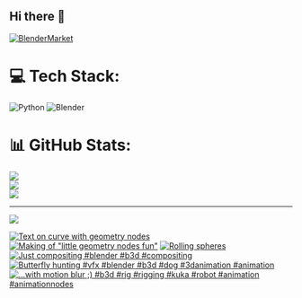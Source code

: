 ## Hi there 👋

<!--
**luckychris/luckychris** is a ✨ _special_ ✨ repository because its `README.md` (this file) appears on your GitHub profile.

Here are some ideas to get you started:

- 🔭 I’m currently working on ...
- 🌱 I’m currently learning ...
- 👯 I’m looking to collaborate on ...
- 🤔 I’m looking for help with ...
- 💬 Ask me about ...
- 📫 How to reach me: https://www.instagram.com/blender.fun/
- 😄 Pronouns: ...
- ⚡ Fun fact: ...
-->


[![BlenderMarket](https://assets.superhivemarket.com/site_assets/blendermarketlogo.png)](https://blendermarket.com/creators/blenderfun)

# 💻 Tech Stack:
![Python](https://img.shields.io/badge/python-3670A0?style=for-the-badge&logo=python&logoColor=ffdd54) ![Blender](https://img.shields.io/badge/blender-%23F5792A.svg?style=for-the-badge&logo=blender&logoColor=white)
# 📊 GitHub Stats:
![](https://github-readme-stats.vercel.app/api?username=luckychris&theme=great-gatsby&hide_border=false&include_all_commits=false&count_private=false)<br/>
![](https://github-readme-streak-stats.herokuapp.com/?user=luckychris&theme=great-gatsby&hide_border=false)<br/>
![](https://github-readme-stats.vercel.app/api/top-langs/?username=luckychris&theme=great-gatsby&hide_border=false&include_all_commits=false&count_private=false&layout=compact)

---
[![](https://visitcount.itsvg.in/api?id=luckychris&icon=0&color=0)](https://visitcount.itsvg.in)

<!-- Proudly created with GPRM ( https://gprm.itsvg.in ) -->

<!-- BEGIN YOUTUBE-CARDS -->
[![Text on curve with geometry nodes](https://ytcards.demolab.com/?id=xGfTZEBxiFs&title=Text+on+curve+with+geometry+nodes&lang=en&timestamp=1747381840&background_color=%230d1117&title_color=%23ffffff&stats_color=%23dedede&max_title_lines=1&width=250&border_radius=5 "Text on curve with geometry nodes")](https://www.youtube.com/watch?v=xGfTZEBxiFs)
[![Making of "little geometry nodes fun"](https://ytcards.demolab.com/?id=0esm0v19am8&title=Making+of+%22little+geometry+nodes+fun%22&lang=en&timestamp=1747208049&background_color=%230d1117&title_color=%23ffffff&stats_color=%23dedede&max_title_lines=1&width=250&border_radius=5 "Making of \"little geometry nodes fun\"")](https://www.youtube.com/watch?v=0esm0v19am8)
[![Rolling spheres](https://ytcards.demolab.com/?id=tE96KsIKtK8&title=Rolling+spheres&lang=en&timestamp=1747205800&background_color=%230d1117&title_color=%23ffffff&stats_color=%23dedede&max_title_lines=1&width=250&border_radius=5 "Rolling spheres")](https://www.youtube.com/watch?v=tE96KsIKtK8)
[![Just compositing #blender #b3d #compositing](https://ytcards.demolab.com/?id=p1S_eMDrj6M&title=Just+compositing+%23blender+%23b3d+%23compositing&lang=en&timestamp=1746269785&background_color=%230d1117&title_color=%23ffffff&stats_color=%23dedede&max_title_lines=1&width=250&border_radius=5 "Just compositing #blender #b3d #compositing")](https://www.youtube.com/watch?v=p1S_eMDrj6M)
[![Butterfly hunting #vfx #blender #b3d #dog #3danimation #animation](https://ytcards.demolab.com/?id=LSXdIvfMu0g&title=Butterfly+hunting+%23vfx+%23blender+%23b3d+%23dog+%233danimation+%23animation&lang=en&timestamp=1746262468&background_color=%230d1117&title_color=%23ffffff&stats_color=%23dedede&max_title_lines=1&width=250&border_radius=5 "Butterfly hunting #vfx #blender #b3d #dog #3danimation #animation")](https://www.youtube.com/watch?v=LSXdIvfMu0g)
[![...with motion blur ;) #b3d #rig #rigging #kuka #robot #animation #animationnodes](https://ytcards.demolab.com/?id=BEkaDWBXByE&title=...with+motion+blur+%3B%29+%23b3d+%23rig+%23rigging+%23kuka+%23robot+%23animation+%23animationnodes&lang=en&timestamp=1745925408&background_color=%230d1117&title_color=%23ffffff&stats_color=%23dedede&max_title_lines=1&width=250&border_radius=5 "...with motion blur ;) #b3d #rig #rigging #kuka #robot #animation #animationnodes")](https://www.youtube.com/watch?v=BEkaDWBXByE)
<!-- END YOUTUBE-CARDS -->

